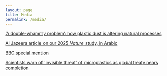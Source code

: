 ```yaml
---
layout: page
title: Media
permalink: /media/
---
```

[‘A double-whammy problem’: how plastic dust is altering natural processes](https://www.nature.com/articles/d41586-025-02438-5)

[Al Jazeera article on our 2025 *Nature* study, in Arabic](https://www.aljazeera.net/climate/2025/5/2/%d8%b9%d9%84%d9%85%d8%a7%d8%a1-%d9%8a%d8%b6%d8%b9%d9%88%d9%86-%d8%ae%d8%b1%d9%8a%d8%b7%d8%a9-%d9%84%d9%84%d8%a8%d9%84%d8%a7%d8%b3%d8%aa%d9%8a%d9%83?traffic_source=rss)

[BBC special mention](https://www.bbc.co.uk/newsround/articles/czr3gkdryg7o)

[Scientists warn of 'invisible threat' of microplastics as global treaty nears completion](https://phys.org/news/2024-11-scientists-invisible-threat-microplastics-global.html)
